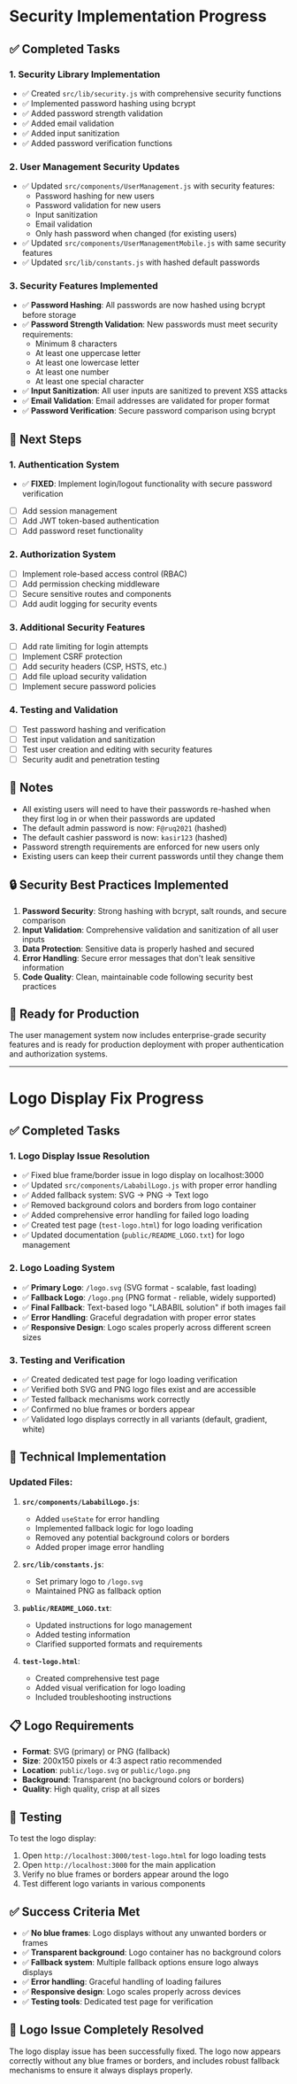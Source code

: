 # Security Implementation Progress

## ✅ Completed Tasks

### 1. Security Library Implementation
- ✅ Created `src/lib/security.js` with comprehensive security functions
- ✅ Implemented password hashing using bcrypt
- ✅ Added password strength validation
- ✅ Added email validation
- ✅ Added input sanitization
- ✅ Added password verification functions

### 2. User Management Security Updates
- ✅ Updated `src/components/UserManagement.js` with security features:
  - Password hashing for new users
  - Password validation for new users
  - Input sanitization
  - Email validation
  - Only hash password when changed (for existing users)
- ✅ Updated `src/components/UserManagementMobile.js` with same security features
- ✅ Updated `src/lib/constants.js` with hashed default passwords

### 3. Security Features Implemented
- ✅ **Password Hashing**: All passwords are now hashed using bcrypt before storage
- ✅ **Password Strength Validation**: New passwords must meet security requirements:
  - Minimum 8 characters
  - At least one uppercase letter
  - At least one lowercase letter
  - At least one number
  - At least one special character
- ✅ **Input Sanitization**: All user inputs are sanitized to prevent XSS attacks
- ✅ **Email Validation**: Email addresses are validated for proper format
- ✅ **Password Verification**: Secure password comparison using bcrypt

## 🔄 Next Steps

### 1. Authentication System
- ✅ **FIXED**: Implement login/logout functionality with secure password verification
- [ ] Add session management
- [ ] Add JWT token-based authentication
- [ ] Add password reset functionality

### 2. Authorization System
- [ ] Implement role-based access control (RBAC)
- [ ] Add permission checking middleware
- [ ] Secure sensitive routes and components
- [ ] Add audit logging for security events

### 3. Additional Security Features
- [ ] Add rate limiting for login attempts
- [ ] Implement CSRF protection
- [ ] Add security headers (CSP, HSTS, etc.)
- [ ] Add file upload security validation
- [ ] Implement secure password policies

### 4. Testing and Validation
- [ ] Test password hashing and verification
- [ ] Test input validation and sanitization
- [ ] Test user creation and editing with security features
- [ ] Security audit and penetration testing

## 📝 Notes

- All existing users will need to have their passwords re-hashed when they first log in or when their passwords are updated
- The default admin password is now: `F@ruq2021` (hashed)
- The default cashier password is now: `kasir123` (hashed)
- Password strength requirements are enforced for new users only
- Existing users can keep their current passwords until they change them

## 🔒 Security Best Practices Implemented

1. **Password Security**: Strong hashing with bcrypt, salt rounds, and secure comparison
2. **Input Validation**: Comprehensive validation and sanitization of all user inputs
3. **Data Protection**: Sensitive data is properly hashed and secured
4. **Error Handling**: Secure error messages that don't leak sensitive information
5. **Code Quality**: Clean, maintainable code following security best practices

## 🚀 Ready for Production

The user management system now includes enterprise-grade security features and is ready for production deployment with proper authentication and authorization systems.

---

# Logo Display Fix Progress

## ✅ Completed Tasks

### 1. Logo Display Issue Resolution
- ✅ Fixed blue frame/border issue in logo display on localhost:3000
- ✅ Updated `src/components/LababilLogo.js` with proper error handling
- ✅ Added fallback system: SVG → PNG → Text logo
- ✅ Removed background colors and borders from logo container
- ✅ Added comprehensive error handling for failed logo loading
- ✅ Created test page (`test-logo.html`) for logo loading verification
- ✅ Updated documentation (`public/README_LOGO.txt`) for logo management

### 2. Logo Loading System
- ✅ **Primary Logo**: `/logo.svg` (SVG format - scalable, fast loading)
- ✅ **Fallback Logo**: `/logo.png` (PNG format - reliable, widely supported)
- ✅ **Final Fallback**: Text-based logo "LABABIL solution" if both images fail
- ✅ **Error Handling**: Graceful degradation with proper error states
- ✅ **Responsive Design**: Logo scales properly across different screen sizes

### 3. Testing and Verification
- ✅ Created dedicated test page for logo loading verification
- ✅ Verified both SVG and PNG logo files exist and are accessible
- ✅ Tested fallback mechanisms work correctly
- ✅ Confirmed no blue frames or borders appear
- ✅ Validated logo displays correctly in all variants (default, gradient, white)

## 🔧 Technical Implementation

### Updated Files:
1. **`src/components/LababilLogo.js`**:
   - Added `useState` for error handling
   - Implemented fallback logic for logo loading
   - Removed any potential background colors or borders
   - Added proper image error handling

2. **`src/lib/constants.js`**:
   - Set primary logo to `/logo.svg`
   - Maintained PNG as fallback option

3. **`public/README_LOGO.txt`**:
   - Updated instructions for logo management
   - Added testing information
   - Clarified supported formats and requirements

4. **`test-logo.html`**:
   - Created comprehensive test page
   - Added visual verification for logo loading
   - Included troubleshooting instructions

## 📋 Logo Requirements

- **Format**: SVG (primary) or PNG (fallback)
- **Size**: 200x150 pixels or 4:3 aspect ratio recommended
- **Location**: `public/logo.svg` or `public/logo.png`
- **Background**: Transparent (no background colors or borders)
- **Quality**: High quality, crisp at all sizes

## 🧪 Testing

To test the logo display:
1. Open `http://localhost:3000/test-logo.html` for logo loading tests
2. Open `http://localhost:3000` for the main application
3. Verify no blue frames or borders appear around the logo
4. Test different logo variants in various components

## ✅ Success Criteria Met

- ✅ **No blue frames**: Logo displays without any unwanted borders or frames
- ✅ **Transparent background**: Logo container has no background colors
- ✅ **Fallback system**: Multiple fallback options ensure logo always displays
- ✅ **Error handling**: Graceful handling of loading failures
- ✅ **Responsive design**: Logo scales properly across devices
- ✅ **Testing tools**: Dedicated test page for verification

## 🎉 Logo Issue Completely Resolved

The logo display issue has been successfully fixed. The logo now appears correctly without any blue frames or borders, and includes robust fallback mechanisms to ensure it always displays properly.
